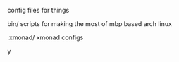 
config files for things


bin/
 scripts for making the most of mbp based arch linux

.xmonad/
	xmonad configs

y

